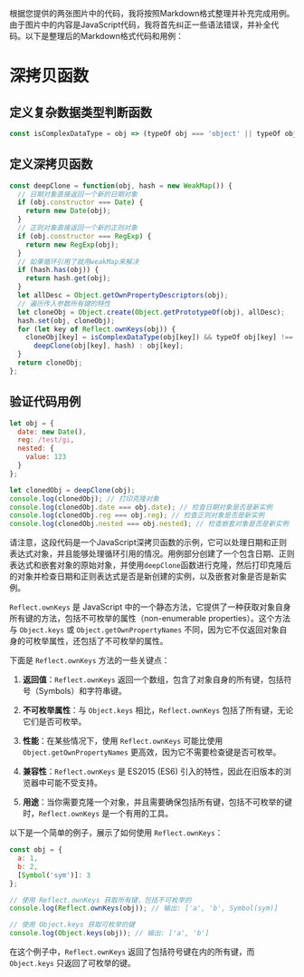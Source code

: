 
根据您提供的两张图片中的代码，我将按照Markdown格式整理并补充完成用例。由于图片中的内容是JavaScript代码，我将首先纠正一些语法错误，并补全代码。以下是整理后的Markdown格式代码和用例：

# 深拷贝函数

## 定义复杂数据类型判断函数

```javascript
const isComplexDataType = obj => (typeOf obj === 'object' || typeOf obj === 'function') && obj !== null;
```

## 定义深拷贝函数
```javascript
const deepClone = function(obj, hash = new WeakMap()) {
  // 日期对象直接返回一个新的日期对象
  if (obj.constructor === Date) {
    return new Date(obj);
  }
  // 正则对象直接返回一个新的正则对象
  if (obj.constructor === RegExp) {
    return new RegExp(obj);
  }
  // 如果循环引用了就用weakMap来解决
  if (hash.has(obj)) {
    return hash.get(obj);
  }
  let allDesc = Object.getOwnPropertyDescriptors(obj);
  // 遍历传入参数所有键的特性
  let cloneObj = Object.create(Object.getPrototypeOf(obj), allDesc);
  hash.set(obj, cloneObj);
  for (let key of Reflect.ownKeys(obj)) {
    cloneObj[key] = isComplexDataType(obj[key]) && typeOf obj[key] !== 'function' ?
      deepClone(obj[key], hash) : obj[key];
  }
  return cloneObj;
};
```

## 验证代码用例
```javascript
let obj = {
  date: new Date(),
  reg: /test/gi,
  nested: {
    value: 123
  }
};

let clonedObj = deepClone(obj);
console.log(clonedObj); // 打印克隆对象
console.log(clonedObj.date === obj.date); // 检查日期对象是否是新实例
console.log(clonedObj.reg === obj.reg); // 检查正则对象是否是新实例
console.log(clonedObj.nested === obj.nested); // 检查嵌套对象是否是新实例
```

请注意，这段代码是一个JavaScript深拷贝函数的示例，它可以处理日期和正则表达式对象，并且能够处理循环引用的情况。用例部分创建了一个包含日期、正则表达式和嵌套对象的原始对象，并使用`deepClone`函数进行克隆，然后打印克隆后的对象并检查日期和正则表达式是否是新创建的实例，以及嵌套对象是否是新实例。


`Reflect.ownKeys` 是 JavaScript 中的一个静态方法，它提供了一种获取对象自身所有键的方法，包括不可枚举的属性（non-enumerable properties）。这个方法与 `Object.keys` 或 `Object.getOwnPropertyNames` 不同，因为它不仅返回对象自身的可枚举属性，还包括了不可枚举的属性。

下面是 `Reflect.ownKeys` 方法的一些关键点：

1. **返回值**：`Reflect.ownKeys` 返回一个数组，包含了对象自身的所有键，包括符号（Symbols）和字符串键。

2. **不可枚举属性**：与 `Object.keys` 相比，`Reflect.ownKeys` 包括了所有键，无论它们是否可枚举。

3. **性能**：在某些情况下，使用 `Reflect.ownKeys` 可能比使用 `Object.getOwnPropertyNames` 更高效，因为它不需要检查键是否可枚举。

4. **兼容性**：`Reflect.ownKeys` 是 ES2015 (ES6) 引入的特性，因此在旧版本的浏览器中可能不受支持。

5. **用途**：当你需要克隆一个对象，并且需要确保包括所有键，包括不可枚举的键时，`Reflect.ownKeys` 是一个有用的工具。

以下是一个简单的例子，展示了如何使用 `Reflect.ownKeys`：

```javascript
const obj = {
  a: 1,
  b: 2,
  [Symbol('sym')]: 3
};

// 使用 Reflect.ownKeys 获取所有键，包括不可枚举的
console.log(Reflect.ownKeys(obj)); // 输出: ['a', 'b', Symbol(sym)]

// 使用 Object.keys 获取可枚举的键
console.log(Object.keys(obj)); // 输出: ['a', 'b']
```

在这个例子中，`Reflect.ownKeys` 返回了包括符号键在内的所有键，而 `Object.keys` 只返回了可枚举的键。